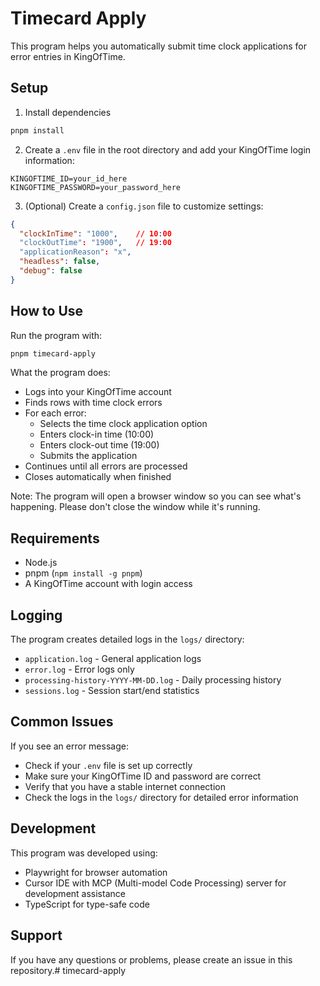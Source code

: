 # Timecard Apply

This program helps you automatically submit time clock applications for error entries in KingOfTime.

## Setup

1. Install dependencies
```bash
pnpm install
```

2. Create a `.env` file in the root directory and add your KingOfTime login information:
```
KINGOFTIME_ID=your_id_here
KINGOFTIME_PASSWORD=your_password_here
```

3. (Optional) Create a `config.json` file to customize settings:
```json
{
  "clockInTime": "1000",    // 10:00
  "clockOutTime": "1900",   // 19:00
  "applicationReason": "x",
  "headless": false,
  "debug": false
}
```

## How to Use

Run the program with:
```bash
pnpm timecard-apply
```

What the program does:
- Logs into your KingOfTime account
- Finds rows with time clock errors
- For each error:
  - Selects the time clock application option
  - Enters clock-in time (10:00)
  - Enters clock-out time (19:00)
  - Submits the application
- Continues until all errors are processed
- Closes automatically when finished

Note: The program will open a browser window so you can see what's happening. Please don't close the window while it's running.

## Requirements
- Node.js
- pnpm (`npm install -g pnpm`)
- A KingOfTime account with login access

## Logging

The program creates detailed logs in the `logs/` directory:
- `application.log` - General application logs
- `error.log` - Error logs only
- `processing-history-YYYY-MM-DD.log` - Daily processing history
- `sessions.log` - Session start/end statistics

## Common Issues

If you see an error message:
- Check if your `.env` file is set up correctly
- Make sure your KingOfTime ID and password are correct
- Verify that you have a stable internet connection
- Check the logs in the `logs/` directory for detailed error information

## Development

This program was developed using:
- Playwright for browser automation
- Cursor IDE with MCP (Multi-model Code Processing) server for development assistance
- TypeScript for type-safe code

## Support

If you have any questions or problems, please create an issue in this repository.# timecard-apply
